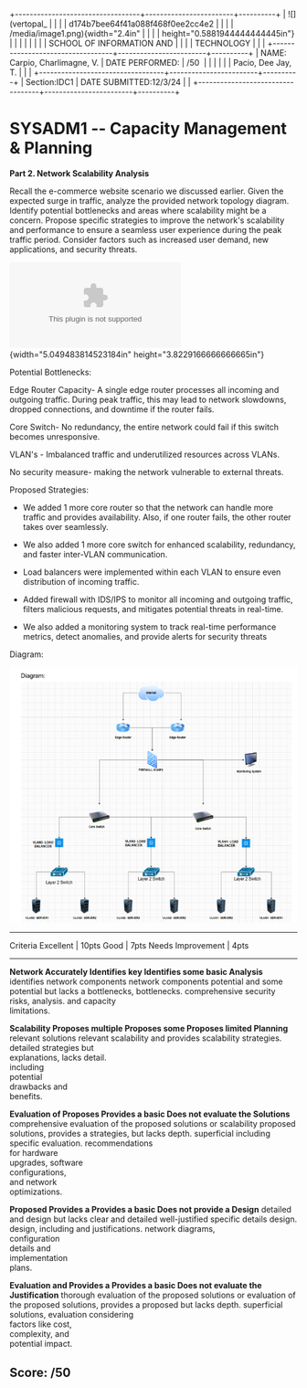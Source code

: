 +----------------------------------+------------------------+----------+
| ![](vertopal_                    |                        |          |
| d174b7bee64f41a088f468f0ee2cc4e2 |                        |          |
| /media/image1.png){width="2.4in" |                        |          |
| height="0.5881944444444445in"}   |                        |          |
|                                  |                        |          |
| SCHOOL OF INFORMATION AND        |                        |          |
| TECHNOLOGY                       |                        |          |
+----------------------------------+------------------------+----------+
| NAME: Carpio, Charlimagne, V.    | DATE PERFORMED:        | /50      |
|                                  |                        |          |
| Pacio, Dee Jay, T.               |                        |          |
+----------------------------------+------------------------+----------+
| Section:IDC1                     | DATE SUBMITTED:12/3/24 |          |
+----------------------------------+------------------------+----------+

# SYSADM1 -- Capacity Management & Planning

**Part 2. Network Scalability Analysis**

Recall the e-commerce website scenario we discussed earlier. Given the
expected surge in traffic, analyze the provided network topology
diagram. Identify potential bottlenecks and areas where scalability
might be a concern. Propose specific strategies to improve the
network\'s scalability and performance to ensure a seamless user
experience during the peak traffic period. Consider factors such as
increased user demand, new applications, and security threats.

![](vertopal_d174b7bee64f41a088f468f0ee2cc4e2/media/image2.bin){width="5.049483814523184in"
height="3.8229166666666665in"}

Potential Bottlenecks:

Edge Router Capacity- A single edge router processes all incoming and
outgoing traffic. During peak traffic, this may lead to network
slowdowns, dropped connections, and downtime if the router fails.

Core Switch- No redundancy, the entire network could fail if this switch
becomes unresponsive.

VLAN's - Imbalanced traffic and underutilized resources across VLANs.

No security measure- making the network vulnerable to external threats.

Proposed Strategies:

-   We added 1 more core router so that the network can handle more
    traffic and provides availability. Also, if one router fails, the
    other router takes over seamlessly.

-   We also added 1 more core switch for enhanced scalability,
    redundancy, and faster inter-VLAN communication.

-   Load balancers were implemented within each VLAN to ensure even
    distribution of incoming traffic.

-   Added firewall with IDS/IPS to monitor all incoming and outgoing
    traffic, filters malicious requests, and mitigates potential threats
    in real-time.

-   We also added a monitoring system to track real-time performance
    metrics, detect anomalies, and provide alerts for security threats

Diagram:

![Diagram](https://github.com/Carpio-C/SYSADMIN-IDC1/blob/1a3a0e71273bcc8329db07ffe25d44985fbd2e82/Images/Diagram.png)

  ------------------------------------------------------------------------------
  Criteria          Excellent \| 10pts Good \| 7pts        Needs Improvement \|
                                                           4pts
  ----------------- ------------------ ------------------- ---------------------
  **Network         Accurately         Identifies key      Identifies some basic
  Analysis**        identifies         network components  network components
                    potential          and some potential  but lacks a
                    bottlenecks,       bottlenecks.        comprehensive
                    security risks,                        analysis.
                    and capacity                           
                    limitations.                           

  **Scalability     Proposes multiple  Proposes some       Proposes limited
  Planning**        relevant solutions relevant            scalability
                    and provides       scalability         strategies.
                    detailed           strategies but      
                    explanations,      lacks detail.       
                    including                              
                    potential                              
                    drawbacks and                          
                    benefits.                              

  **Evaluation of   Proposes           Provides a basic    Does not evaluate the
  Solutions**       comprehensive      evaluation of the   proposed solutions or
                    scalability        proposed solutions, provides a
                    strategies,        but lacks depth.    superficial
                    including specific                     evaluation.
                    recommendations                        
                    for hardware                           
                    upgrades, software                     
                    configurations,                        
                    and network                            
                    optimizations.                         

  **Proposed        Provides a         Provides a basic    Does not provide a
  Design**          detailed and       design but lacks    clear and detailed
                    well-justified     specific details    design.
                    design, including  and justifications. 
                    network diagrams,                      
                    configuration                          
                    details and                           
                    implementation                         
                    plans.                                 

  **Evaluation and  Provides a         Provides a basic    Does not evaluate the
  Justification**   thorough           evaluation of the   proposed solutions or
                    evaluation of the  proposed solutions, provides a
                    proposed           but lacks depth.    superficial
                    solutions,                             evaluation
                    considering                            
                    factors like cost,                     
                    complexity, and                        
                    potential impact.                      

  Score:                                                   /50
  ------------------------------------------------------------------------------
